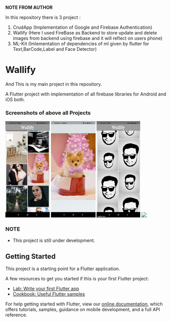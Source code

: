 **NOTE FROM AUTHOR**

In this repository there is 3 project : 
1. CrudApp (Implementation of Google and Firebase Authentication)
2. Wallify (Here I used FireBase as Backend to store update and delete images from backend using firebase and it will reflect on users phone)
3. ML-Kit (Imlementation of dependencies of ml given by flutter for Text,BarCode,Label and Face Detector)


# Wallify
And This is my main project in this repository.

A Flutter project with implementation of all firebase libraries for Android and iOS both.


### Screenshots of above all Projects

<img src="1.jpg" height="300em" /> <img src="2.jpg" height="300em" />
<img src="3.gif" height="300em" /> <img src="4.gif" height="300em" />



### NOTE

- This project is still under development.


## Getting Started

This project is a starting point for a Flutter application.

A few resources to get you started if this is your first Flutter project:

- [Lab: Write your first Flutter app](https://flutter.dev/docs/get-started/codelab)
- [Cookbook: Useful Flutter samples](https://flutter.dev/docs/cookbook)

For help getting started with Flutter, view our
[online documentation](https://flutter.dev/docs), which offers tutorials,
samples, guidance on mobile development, and a full API reference.
